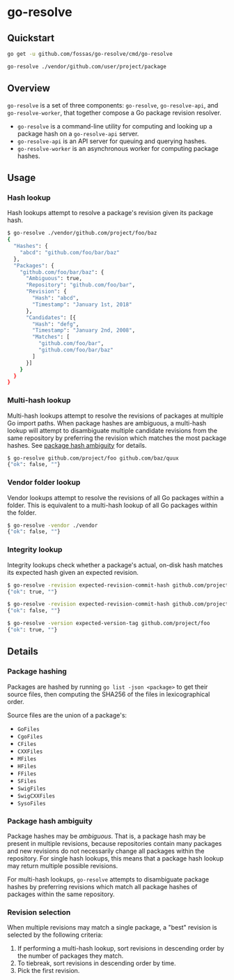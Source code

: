 # go-resolve

## Quickstart

```bash
go get -u github.com/fossas/go-resolve/cmd/go-resolve

go-resolve ./vendor/github.com/user/project/package
```

## Overview

`go-resolve` is a set of three components: `go-resolve`, `go-resolve-api`, and
`go-resolve-worker`, that together compose a Go package revision resolver.

- `go-resolve` is a command-line utility for computing and looking up a package
  hash on a `go-resolve-api` server.
- `go-resolve-api` is an API server for queuing and querying hashes.
- `go-resolve-worker` is an asynchronous worker for computing package hashes.

## Usage

### Hash lookup

Hash lookups attempt to resolve a package's revision given its package hash.

```bash
$ go-resolve ./vendor/github.com/project/foo/baz
{
  "Hashes": {
    "abcd": "github.com/foo/bar/baz"
  },
  "Packages": {
    "github.com/foo/bar/baz": {
      "Ambiguous": true,
      "Repository": "github.com/foo/bar",
      "Revision": {
        "Hash": "abcd",
        "Timestamp": "January 1st, 2018"
      },
      "Candidates": [{
        "Hash": "defg",
        "Timestamp": "January 2nd, 2008",
        "Matches": [
          "github.com/foo/bar",
          "github.com/foo/bar/baz"
        ]
      }]
    }
  }
}
```

### Multi-hash lookup

Multi-hash lookups attempt to resolve the revisions of packages at multiple Go
import paths. When package hashes are ambiguous, a multi-hash lookup will
attempt to disambiguate multiple candidate revisions from the same repository
by preferring the revision which matches the most package hashes. See [package
hash ambiguity]() for details.

```bash
$ go-resolve github.com/project/foo github.com/baz/quux
{"ok": false, ""}
```

### Vendor folder lookup

Vendor lookups attempt to resolve the revisions of all Go packages within a
folder. This is equivalent to a multi-hash lookup of all Go packages within the
folder.

```bash
$ go-resolve -vendor ./vendor
{"ok": false, ""}
```

### Integrity lookup

Integrity lookups check whether a package's actual, on-disk hash matches its
expected hash given an expected revision.

```bash
$ go-resolve -revision expected-revision-commit-hash github.com/project/foo 
{"ok": true, ""}

$ go-resolve -revision expected-revision-commit-hash github.com/project/foo 
{"ok": false, ""}

$ go-resolve -version expected-version-tag github.com/project/foo 
{"ok": true, ""}
```

## Details

### Package hashing

Packages are hashed by running `go list -json <package>` to get their source
files, then computing the SHA256 of the files in lexicographical order.

Source files are the union of a package's:

- `GoFiles`
- `CgoFiles`
- `CFiles`
- `CXXFiles`
- `MFiles`
- `HFiles`
- `FFiles`
- `SFiles`
- `SwigFiles`
- `SwigCXXFiles`
- `SysoFiles`

### Package hash ambiguity

Package hashes may be _ambiguous_. That is, a package hash may be present in
multiple revisions, because repositories contain many packages and new revisions
do not necessarily change all packages within the repository. For single hash
lookups, this means that a package hash lookup may return multiple possible
revisions.

For multi-hash lookups, `go-resolve` attempts to disambiguate package hashes by
preferring revisions which match all package hashes of packages within the same
repository.

### Revision selection

When multiple revisions may match a single package, a "best" revision is
selected by the following criteria:

1. If performing a multi-hash lookup, sort revisions in descending order by the
  number of packages they match.
2. To tiebreak, sort revisions in descending order by time.
3. Pick the first revision.

